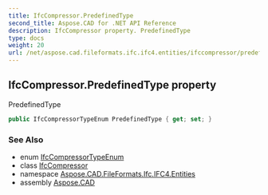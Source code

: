 ```yaml
---
title: IfcCompressor.PredefinedType
second_title: Aspose.CAD for .NET API Reference
description: IfcCompressor property. PredefinedType
type: docs
weight: 20
url: /net/aspose.cad.fileformats.ifc.ifc4.entities/ifccompressor/predefinedtype/
---
```

## IfcCompressor.PredefinedType property

PredefinedType

```csharp
public IfcCompressorTypeEnum PredefinedType { get; set; }
```

### See Also

* enum [IfcCompressorTypeEnum](../../../aspose.cad.fileformats.ifc.ifc4.types/ifccompressortypeenum/)
* class [IfcCompressor](../)
* namespace [Aspose.CAD.FileFormats.Ifc.IFC4.Entities](../../ifccompressor/)
* assembly [Aspose.CAD](../../../)


